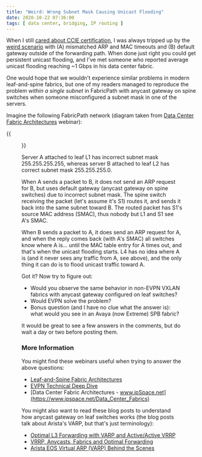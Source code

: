 ```yaml
---
title: "Weird: Wrong Subnet Mask Causing Unicast Flooding"
date: 2020-10-22 07:36:00
tags: [ data center, bridging, IP routing ]
---
```

When I still [cared about CCIE certification](https://blog.ipspace.net/2008/07/why-im-no-longer-active-ccie.html), I was always tripped up by the [weird scenario](https://www.cisco.com/c/en/us/support/docs/switches/catalyst-6500-series-switches/71079-arp-cam-tableissues.html#broadcast) with (A) mismatched ARP and MAC timeouts and (B) default gateway outside of the forwarding path. When done just right you could get persistent unicast flooding, and I've met someone who reported average unicast flooding reaching ~1 Gbps in his data center fabric.

One would hope that we wouldn't experience similar problems in modern leaf-and-spine fabrics, but one of my readers managed to reproduce the problem _within a single subnet_ in FabricPath with anycast gateway on spine switches when someone misconfigured a subnet mask in one of the servers.
<!--more-->
Imagine the following FabricPath network (diagram taken from [Data Center Fabric Architectures](https://www.ipspace.net/Data_Center_Fabrics) webinar):

{{<figure src="/2020/10/fabric-path-anycast.jpeg" caption="FabricPath Leaf-and-Spine Fabric">}}

Server A attached to leaf L1 has incorrect subnet mask 255.255.255.255, whereas server B attached to leaf L2 has correct subnet mask 255.255.255.0.

When A sends a packet to B, it does not send an ARP request for B, but uses default gateway (anycast gateway on spine switches) due to incorrect subnet mask. The spine switch receiving the packet (let's assume it's S1) routes it, and sends it back into the same subnet toward B. The routed packet has S1's source MAC address (SMAC), thus nobody but L1 and S1 see A's SMAC.

When B sends a packet to A, it does send an ARP request for A, and when the reply comes back (with A's SMAC) all switches know where A is... until the MAC table entry for A times out, and that's when the unicast flooding starts. L4 has no idea where A is (and it never sees any traffic from A, see above), and the only thing it can do is to flood unicast traffic toward A.

Got it? Now try to figure out:

* Would you observe the same behavior in non-EVPN VXLAN fabrics with anycast gateway configured on leaf switches?
* Would EVPN solve the problem?
* Bonus question (and I have no clue what the answer is): what would you see in an Avaya (now Extreme) SPB fabric?

It would be great to see a few answers in the comments, but do wait a day or two before posting them.

### More Information

You might find these webinars useful when trying to answer the above questions:

* [Leaf-and-Spine Fabric Architectures](https://www.ipspace.net/Leaf-and-Spine_Fabric_Architectures)
* [EVPN Technical Deep Dive](https://www.ipspace.net/EVPN_Technical_Deep_Dive)
* [Data Center Fabric Architectures - www.ipSpace.net](https://www.ipspace.net/Data_Center_Fabrics)

You might also want to read these blog posts to understand how anycast gateway on leaf switches works (the blog posts talk about Arista's VARP, but that's just terminology):

* [Optimal L3 Forwarding with VARP and Active/Active VRRP](https://blog.ipspace.net/2013/05/optimal-l3-forwarding-with-varp-and.html)
* [VRRP, Anycasts, Fabrics and Optimal Forwarding](https://blog.ipspace.net/2013/06/vrrp-anycasts-fabrics-and-optimal.html)
* [Arista EOS Virtual ARP (VARP) Behind the Scenes](https://blog.ipspace.net/2013/06/arista-eos-virtual-arp-varp-behind.html)

